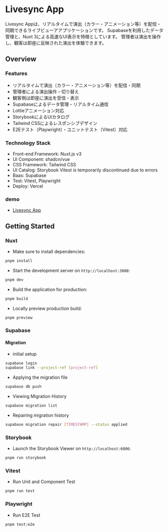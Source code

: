 # Livesync App

Livesync Appは、リアルタイムで演出（カラー・アニメーション等）を配信・同期できるライブビューアアプリケーションです。
Supabaseを利用したデータ管理と、Nuxt 3による高速なUI表示を特徴としています。
管理者は演出を操作し、観客は即座に反映された演出を体験できます。

## Overview

### Features

- リアルタイムで演出（カラー・アニメーション等）を配信・同期
- 管理者による演出操作・切り替え
- 観客側は即座に演出を受信・表示
- Supabaseによるデータ管理・リアルタイム通信
- Lottieアニメーション対応
- StorybookによるUIカタログ
- Tailwind CSSによるレスポンシブデザイン
- E2Eテスト（Playwright）・ユニットテスト（Vitest）対応

### Technology Stack

- Front-end Framework: Nuxt.js v3
- UI Component: shadcn/vue
- CSS Framework: Tailwind CSS
- UI Catalog: Storybook
Vitest is temporarily discontinued due to errors
- Baas: Supabase
- Test: Vitest, Playwright
- Deploy: Vercel


### demo

- [Livesync App](https://nuxt-livesync.vercel.app)

## Getting Started

### Nuxt

- Make sure to install dependencies:

```bash
pnpm install
```

- Start the development server on `http://localhost:3000`:

```bash
pnpm dev
```

- Build the application for production:

```bash
pnpm build
```

- Locally preview production build:

```bash
pnpm preview
```


### Supabase

#### Migration

- initial setup

```bash
supabase login
supabase link --project-ref [project-ref]
```

- Applying the migration file

```bash
supabase db push
```

- Viewing Migration History

```bash
supabase migration list
```

- Repairing migration history

```bash
supabase migration repair [TIMESTAMP] --status applied
```


### Storybook

- Launch the Storybook Viewer on `http://localhost:6006`:

```bash
pnpm run storybook
```


### Vitest

- Run Unit and Component Test

```bash
pnpm run test
```


### Playwright

- Run E2E Test

```bash
pnpm test:e2e
```
